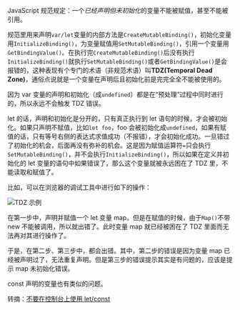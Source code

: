 JavaScript 规范规定：一个*已经声明但未初始化*的变量不能被赋值，甚至不能被引用。

规范里用来声明`var/let`变量的内部方法是`CreateMutableBinding()`，初始化变量用`InitializeBinding()`，为变量赋值用`SetMutableBinding()`，引用一个变量用`GetBindingValue()`。在执行完`CreateMutableBinding()`后没有执行`InitializeBinding()`就执行`SetMutableBinding()`或者`GetBindingValue()`是会报错的，这种表现有个专门的术语（非规范术语）叫**TDZ(Temporal Dead Zone)**，通俗点说就是一个变量在声明后且初始化前是完完全全不能被使用的。

因为 var 变量的声明和初始化（成`undefined`）都是在“预处理”过程中同时进行的，所以永远不会触发 TDZ 错误。

let 的话，声明和初始化是分开的，只有真正执行到 let 语句的时候，才会被初始化。如果只声明不赋值，比如`let foo`，foo 会被初始化成`undefined`，如果有赋值的话，只有等号右侧的表达式求值成功（不报错），才会初始化成功。一旦错过了初始化的机会，后面再没有弥补的机会。这是因为赋值运算符`=`只会执行`SetMutableBinding()`，并不会执行`InitializeBinding()`，所以如果在定义并初始化的 let 变量的语句中如果错误了，那么这个变量就被永远困在了 TDZ 里，不能读取和赋值了。

比如，可以在浏览器的调试工具中进行如下的操作：

![TDZ 示例](http://7xkt52.com1.z0.glb.clouddn.com/markdown/1479273008633.png)

在第一步中，声明并赋值一个 let 变量 map。但是在赋值的时候，由于`Map()`不带 new 不能被调用，所以就出错了。此时变量 map 就已经被困在了 TDZ 里面而无法再对其进行操作了。

于是，在第二步、第三步中，都会出错。其中，第二步的错误是因为变量 map 已经被声明过了，无法重复声明。但是第三步的错误提示其实是有问题的，应该是提示 map 未初始化错误。

const 声明的变量也有类似的问题。

转摘：[不要在控制台上使用 let/const](http://www.cnblogs.com/ziyunfei/p/6063426.html)

